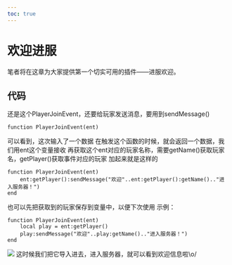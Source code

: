 ```yaml
---
toc: true
---
```

# **欢迎进服**
笔者将在这章为大家提供第一个切实可用的插件——进服欢迎。
## 代码
还是这个PlayerJoinEvent，还要给玩家发送消息，要用到sendMessage()
~~~
function PlayerJoinEvent(ent)
~~~
可以看到，这次输入了一个数据
在触发这个函数的时候，就会返回一个数据，我们用ent这个变量接收
再获取这个ent对应的玩家名称，需要getName()获取玩家名，getPlayer()获取事件对应的玩家
加起来就是这样的
~~~
function PlayerJoinEvent(ent)
    ent:getPlayer():sendMessage("欢迎"..ent:getPlayer():getName().."进入服务器！")
end
~~~
也可以先把获取到的玩家保存到变量中，以便下次使用
示例：
~~~
function PlayerJoinEvent(ent)
    local play = ent:getPlayer()
    play:sendMessage("欢迎"..play:getName().."进入服务器！")
end
~~~
![](https://s1.ax1x.com/2020/04/10/GoouvV.jpg)
这时候我们把它导入进去，进入服务器，就可以看到欢迎信息啦\o/